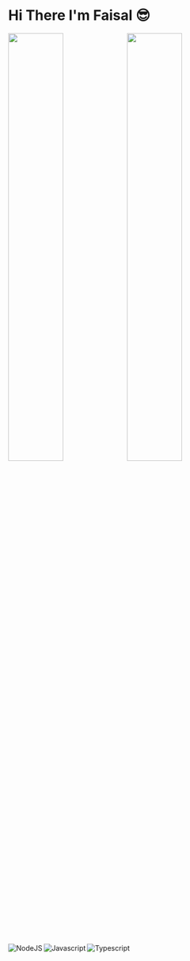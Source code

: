 # Hi There I'm Faisal 😎

<img align='left' width="47%" src="https://github-readme-stats.vercel.app/api?username=faom002&show_icons=true&theme=radical"/>
<img align='left' width="47%"  src="https://github-readme-stats.vercel.app/api/top-langs/?username=faom002&layout=compact"/>
<img align='left' alt="NodeJS"  src="https://img.shields.io/badge/node.js-6DA55F?style=for-the badge&logo=node.js&logoColor=white"/>
<img align='left' alt="Javascript"  src="https://img.shields.io/badge/javascript-%23323330.svg?style=for-the-badge&logo=javascript&logoColor=%23F7DF1E"/>
<img  alt="Typescript"  src="https://img.shields.io/badge/typescript-%23007ACC.svg?style=for-the-badge&logo=typescript&logoColor=white"/>

